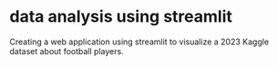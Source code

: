 # data analysis using streamlit

Creating a web application using streamlit to visualize a 2023 Kaggle dataset about football players.
